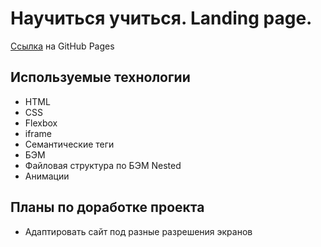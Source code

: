 # Научиться учиться. Landing page.

[Ссылка](https://serega4517.github.io/how-to-learn/) на GitHub Pages


## Используемые технологии

* HTML
* CSS
* Flexbox
* iframe
* Семантические теги
* БЭМ
* Файловая структура по БЭМ Nested
* Анимации

## Планы по доработке проекта

* Адаптировать сайт под разные разрешения экранов
